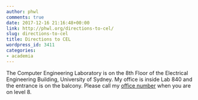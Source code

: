 ```yaml
---
author: phwl
comments: true
date: 2017-12-16 21:16:48+00:00
link: http://phwl.org/directions-to-cel/
slug: directions-to-cel
title: Directions to CEL
wordpress_id: 3411
categories:
- academia
---
```


The Computer Engineering Laboratory is on the 8th Floor of the Electrical Engineering Building, University of Sydney. My office is inside Lab 840 and the entrance is on the balcony. Please call my [office number](http://phwl.org/) when you are on level 8.


